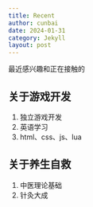 ```yaml
---
title: Recent
author: cunbai
date: 2024-01-31
category: Jekyll
layout: post
---
```


最近感兴趣和正在接触的

## 关于游戏开发

1. 独立游戏开发
2. 英语学习
3. html、css、js、lua

## 关于养生自救

1. 中医理论基础
2. 针灸大成
